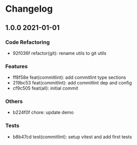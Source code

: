 # Changelog 

## 1.0.0 2021-01-01 
### Code Refactoring 

- 92f036f refactor(git): rename utils to git utils

### Features 

- ff8f58e feat(commitlint): add commitlint type sections
- 219bc53 feat(commitlint): add commitlint dep and config
- cf9c505 feat(all): initial commit

### Others 

- b224f0f chore: update demo

### Tests 

- b8b47cd test(commitlint): setup vitest and add first tests
